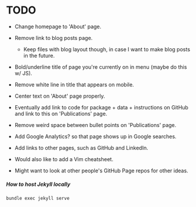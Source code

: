 # TODO
* Change homepage to 'About' page.
* Remove link to blog posts page.
  * Keep files with blog layout though, in case I want to make blog posts in the future.
* Bold/underline title of page you're currently on in menu (maybe do this w/ JS).
* Remove white line in title that appears on mobile.
* Center text on 'About' page properly.

* Eventually add link to code for package + data + instructions on GitHub and link to this on 'Publications' page.
* Remove weird space between bullet points on 'Publications' page.

* Add Google Analytics? so that page shows up in Google searches.

* Add links to other pages, such as GitHub and LinkedIn.
* Would also like to add a Vim cheatsheet.

* Might want to look at other people's GitHub Page repos for other ideas.

##### How to host Jekyll locally
`bundle exec jekyll serve`
